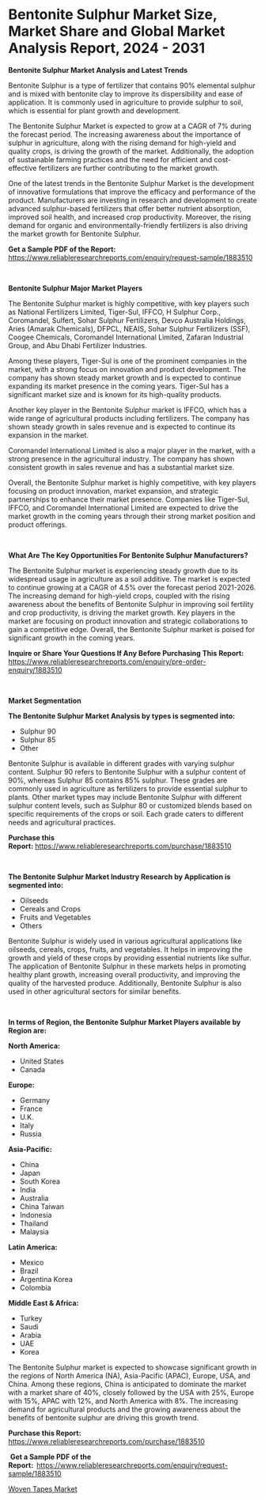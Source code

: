 <p><h1>Bentonite Sulphur Market Size, Market Share and Global Market Analysis Report, 2024 - 2031</h1></p><p><strong>Bentonite Sulphur Market Analysis and Latest Trends</strong></p>
<p><p>Bentonite Sulphur is a type of fertilizer that contains 90% elemental sulphur and is mixed with bentonite clay to improve its dispersibility and ease of application. It is commonly used in agriculture to provide sulphur to soil, which is essential for plant growth and development.</p><p>The Bentonite Sulphur Market is expected to grow at a CAGR of 7% during the forecast period. The increasing awareness about the importance of sulphur in agriculture, along with the rising demand for high-yield and quality crops, is driving the growth of the market. Additionally, the adoption of sustainable farming practices and the need for efficient and cost-effective fertilizers are further contributing to the market growth.</p><p>One of the latest trends in the Bentonite Sulphur Market is the development of innovative formulations that improve the efficacy and performance of the product. Manufacturers are investing in research and development to create advanced sulphur-based fertilizers that offer better nutrient absorption, improved soil health, and increased crop productivity. Moreover, the rising demand for organic and environmentally-friendly fertilizers is also driving the market growth for Bentonite Sulphur.</p></p>
<p><strong>Get a Sample PDF of the Report:&nbsp;</strong> <a href="https://www.reliableresearchreports.com/enquiry/request-sample/1883510">https://www.reliableresearchreports.com/enquiry/request-sample/1883510</a></p>
<p>&nbsp;</p>
<p><strong>Bentonite Sulphur Major Market Players</strong></p>
<p><p>The Bentonite Sulphur market is highly competitive, with key players such as National Fertilizers Limited, Tiger-Sul, IFFCO, H Sulphur Corp., Coromandel, Sulfert, Sohar Sulphur Fertilizers, Devco Australia Holdings, Aries (Amarak Chemicals), DFPCL, NEAIS, Sohar Sulphur Fertilizers (SSF), Coogee Chemicals, Coromandel International Limited, Zafaran Industrial Group, and Abu Dhabi Fertilizer Industries.</p><p>Among these players, Tiger-Sul is one of the prominent companies in the market, with a strong focus on innovation and product development. The company has shown steady market growth and is expected to continue expanding its market presence in the coming years. Tiger-Sul has a significant market size and is known for its high-quality products.</p><p>Another key player in the Bentonite Sulphur market is IFFCO, which has a wide range of agricultural products including fertilizers. The company has shown steady growth in sales revenue and is expected to continue its expansion in the market.</p><p>Coromandel International Limited is also a major player in the market, with a strong presence in the agricultural industry. The company has shown consistent growth in sales revenue and has a substantial market size.</p><p>Overall, the Bentonite Sulphur market is highly competitive, with key players focusing on product innovation, market expansion, and strategic partnerships to enhance their market presence. Companies like Tiger-Sul, IFFCO, and Coromandel International Limited are expected to drive the market growth in the coming years through their strong market position and product offerings.</p></p>
<p>&nbsp;</p>
<p><strong>What Are The Key Opportunities For Bentonite Sulphur Manufacturers?</strong></p>
<p><p>The Bentonite Sulphur market is experiencing steady growth due to its widespread usage in agriculture as a soil additive. The market is expected to continue growing at a CAGR of 4.5% over the forecast period 2021-2026. The increasing demand for high-yield crops, coupled with the rising awareness about the benefits of Bentonite Sulphur in improving soil fertility and crop productivity, is driving the market growth. Key players in the market are focusing on product innovation and strategic collaborations to gain a competitive edge. Overall, the Bentonite Sulphur market is poised for significant growth in the coming years.</p></p>
<p><strong>Inquire or Share Your Questions If Any Before Purchasing This Report:</strong> <a href="https://www.reliableresearchreports.com/enquiry/pre-order-enquiry/1883510">https://www.reliableresearchreports.com/enquiry/pre-order-enquiry/1883510</a></p>
<p>&nbsp;</p>
<p><strong>Market Segmentation</strong></p>
<p><strong>The Bentonite Sulphur Market Analysis by types is segmented into:</strong></p>
<p><ul><li>Sulphur 90</li><li>Sulphur 85</li><li>Other</li></ul></p>
<p><p>Bentonite Sulphur is available in different grades with varying sulphur content. Sulphur 90 refers to Bentonite Sulphur with a sulphur content of 90%, whereas Sulphur 85 contains 85% sulphur. These grades are commonly used in agriculture as fertilizers to provide essential sulphur to plants. Other market types may include Bentonite Sulphur with different sulphur content levels, such as Sulphur 80 or customized blends based on specific requirements of the crops or soil. Each grade caters to different needs and agricultural practices.</p></p>
<p><strong>Purchase this Report:&nbsp;</strong><a href="https://www.reliableresearchreports.com/purchase/1883510">https://www.reliableresearchreports.com/purchase/1883510</a></p>
<p>&nbsp;</p>
<p><strong>The Bentonite Sulphur Market Industry Research by Application is segmented into:</strong></p>
<p><ul><li>Oilseeds</li><li>Cereals and Crops</li><li>Fruits and Vegetables</li><li>Others</li></ul></p>
<p><p>Bentonite Sulphur is widely used in various agricultural applications like oilseeds, cereals, crops, fruits, and vegetables. It helps in improving the growth and yield of these crops by providing essential nutrients like sulfur. The application of Bentonite Sulphur in these markets helps in promoting healthy plant growth, increasing overall productivity, and improving the quality of the harvested produce. Additionally, Bentonite Sulphur is also used in other agricultural sectors for similar benefits.</p></p>
<p>&nbsp;</p>
<p><strong>In terms of Region, the Bentonite Sulphur Market Players available by Region are:</strong></p>
<p>
    <p> <strong> North America: </strong>
        <ul>
            <li>United States</li>
            <li>Canada</li>
        </ul>
        </p> 
    <p> <strong> Europe: </strong>
        <ul>
            <li>Germany</li>
            <li>France</li>
            <li>U.K.</li>
            <li>Italy</li>
            <li>Russia</li>
        </ul>
        </p> 
    <p> <strong> Asia-Pacific: </strong>
        <ul>
            <li>China</li>
            <li>Japan</li>
            <li>South Korea</li>
            <li>India</li>
            <li>Australia</li>
            <li>China Taiwan</li>
            <li>Indonesia</li>
            <li>Thailand</li>
            <li>Malaysia</li>
        </ul>
        </p> 
    <p> <strong> Latin America: </strong>
        <ul>
            <li>Mexico</li>
            <li>Brazil</li>
            <li>Argentina Korea</li>
            <li>Colombia</li>
        </ul>
        </p> 
    <p> <strong> Middle East & Africa: </strong>
        <ul>
            <li>Turkey</li>
            <li>Saudi</li>
            <li>Arabia</li>
            <li>UAE</li>
            <li>Korea</li>
        </ul>
    </p>
    </p>
<p><p>The Bentonite Sulphur market is expected to showcase significant growth in the regions of North America (NA), Asia-Pacific (APAC), Europe, USA, and China. Among these regions, China is anticipated to dominate the market with a market share of 40%, closely followed by the USA with 25%, Europe with 15%, APAC with 12%, and North America with 8%. The increasing demand for agricultural products and the growing awareness about the benefits of bentonite sulphur are driving this growth trend.</p></p>
<p><strong>Purchase this Report: </strong><a href="https://www.reliableresearchreports.com/purchase/1883510">https://www.reliableresearchreports.com/purchase/1883510</a></p>
<p>&nbsp;<strong>Get a Sample PDF of the Report:&nbsp;&nbsp;</strong><a href="https://www.reliableresearchreports.com/enquiry/request-sample/1883510">https://www.reliableresearchreports.com/enquiry/request-sample/1883510</a></p>
<p><strong></strong></p>
<p><p><a href="https://github.com/nicholepatriciadoylenwnrjr0/Market-Research-Report-List-1/blob/main/woven-tapes-market.md">Woven Tapes Market</a></p></p>
